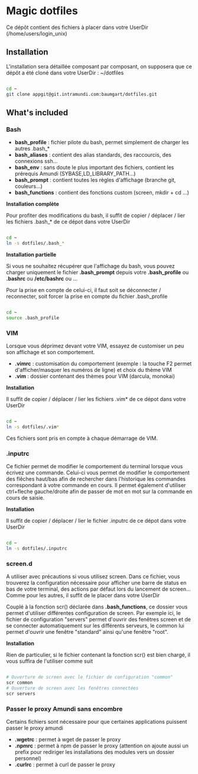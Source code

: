 Magic dotfiles
==============

Ce dépôt contient des fichiers à placer dans votre UserDir (/home/users/login_unix)

## Installation

L'installation sera détaillée composant par composant, on supposera que ce dépôt a été cloné dans votre UserDir : ~/dotfiles

```bash

cd ~
git clone appgit@git.intramundi.com:baumgart/dotfiles.git

```

## What's included

### Bash

* **bash_profile** : fichier pilote du bash, permet simplement de charger les autres .bash_*
* **bash_aliases** : contient des alias standards, des raccourcis, des connexions ssh...
* **bash_env** : sans doute le plus important des fichiers, contient les prérequis Amundi (SYBASE,LD_LIBRARY_PATH...)
* **bash_prompt** : contient toutes les règles d'affichage (branche git, couleurs...)
* **bash_functions** : contient des fonctions custom (screen, mkdir + cd ...)

**Installation complète**

Pour profiter des modifications du bash, il suffit de copier / déplacer / lier les fichiers .bash_* de ce dépot dans votre UserDir

```bash

cd ~
ln -s dotfiles/.bash_*

```

**Installation partielle**

Si vous ne souhaitez récupérer que l'affichage du bash, vous pouvez charger uniquement le fichier **.bash_prompt** depuis votre **.bash_profile** ou **.bashrc** ou **/etc/bashrc** ou ...

Pour la prise en compte de celui-ci, il faut soit se déconnecter / reconnecter, soit forcer la prise en compte du fichier .bash_profile

```bash

cd ~
source .bash_profile

```

### VIM

Lorsque vous déprimez devant votre VIM, essayez de customiser un peu son affichage et son comportement.

* **.vimrc** : customisation du comportement (exemple : la touche F2 permet d'afficher/masquer les numéros de ligne) et choix du thème VIM
* **.vim** : dossier contenant des thèmes pour VIM (darcula, monokai)

**Installation**

Il suffit de copier / déplacer / lier les fichiers .vim* de ce dépot dans votre UserDir

```bash

cd ~
ln -s dotfiles/.vim*

```

Ces fichiers sont pris en compte à chaque démarrage de VIM.

### .inputrc

Ce fichier permet de modifier le comportement du terminal lorsque vous écrivez une commande. Celui-ci vous permet de modifier le comportement des flêches haut/bas afin de rechercher dans l'historique les commandes correspondant à votre commande en cours. Il permet également d'utiliser ctrl+fleche gauche/droite afin de passer de mot en mot sur la commande en cours de saisie.

**Installation**

Il suffit de copier / déplacer / lier le fichier .inputrc de ce dépot dans votre UserDir

```bash

cd ~
ln -s dotfiles/.inputrc

```

### screen.d

A utiliser avec précautions si vous utilisez screen. Dans ce fichier, vous trouverez la configuration nécessaire pour afficher une barre de status en bas de votre terminal, des actions par défaut lors du lancement de screen... Comme pour les autres, il suffit de le placer dans votre UserDir

Couplé à la fonction scr() déclarée dans **.bash_functions**, ce dossier vous permet d'utiliser différentes configuration de screen.
Par exemple ici, le fichier de configuration "servers" permet d'ouvrir des fenêtres screen et de se connecter automatiquement sur les différents serveurs, le common lui permet d'ouvrir une fenêtre "standard" ainsi qu'une fenêtre "root".

**Installation**

Rien de particulier, si le fichier contenant la fonction scr() est bien chargé, il vous suffira de l'utiliser comme suit

```bash

# Ouverture de screen avec le fichier de configuration "common"
scr common
# Ouverture de screen avec les fenêtres connectées
scr servers

```

### Passer le proxy Amundi sans encombre

Certains fichiers sont nécessaire pour que certaines applications puissent passer le proxy amundi

* **.wgetrc** : permet à wget de passer le proxy
* **.npmrc** : permet à npm de passer le proxy (attention on ajoute aussi un prefix pour rediriger les installations des modules vers un dossier personnel)
* **.curlrc** : permet à curl de passer le proxy
